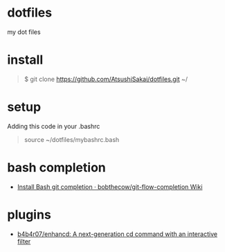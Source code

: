 # dotfiles
my dot files 

# install
> $ git clone https://github.com/AtsushiSakai/dotfiles.git ~/

# setup

Adding this code in your .bashrc
> source ~/dotfiles/mybashrc.bash

# bash completion

- [Install Bash git completion · bobthecow/git\-flow\-completion Wiki](https://github.com/bobthecow/git-flow-completion/wiki/Install-Bash-git-completion)

# plugins

- [b4b4r07/enhancd: A next-generation cd command with an interactive filter](https://github.com/b4b4r07/enhancd "b4b4r07/enhancd: A next-generation cd command with an interactive filter") 
